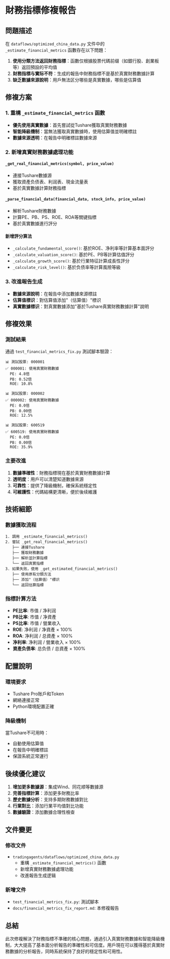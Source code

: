 # 財務指標修複報告

## 問題描述

在 `dataflows/optimized_china_data.py` 文件中的 `_estimate_financial_metrics` 函數存在以下問題：

1. **使用分類方法返回財務指標**：函數仅根據股票代碼前缀（如銀行股、創業板等）返回預設的平均值
2. **財務指標与實际不符**：生成的報告中財務指標不是基於真實財務數據計算
3. **缺乏數據來源說明**：用戶無法区分哪些是真實數據，哪些是估算值

## 修複方案

### 1. 重構 `_estimate_financial_metrics` 函數

- **優先使用真實數據**：首先嘗試從Tushare獲取真實財務數據
- **智能降級機制**：當無法獲取真實數據時，使用估算值並明確標註
- **數據來源透明**：在報告中明確標註數據來源

### 2. 新增真實財務數據處理功能

#### `_get_real_financial_metrics(symbol, price_value)`
- 連接Tushare數據源
- 獲取資產负债表、利润表、現金流量表
- 基於真實數據計算財務指標

#### `_parse_financial_data(financial_data, stock_info, price_value)`
- 解析Tushare財務數據
- 計算PE、PB、PS、ROE、ROA等關键指標
- 基於真實數據進行評分

#### 新增評分算法
- `_calculate_fundamental_score()`: 基於ROE、净利率等計算基本面評分
- `_calculate_valuation_score()`: 基於PE、PB等計算估值評分
- `_calculate_growth_score()`: 基於行業特征計算成長性評分
- `_calculate_risk_level()`: 基於负债率等計算風險等級

### 3. 改進報告生成

- **數據來源說明**：在報告中添加數據來源標註
- **估算值標识**：對估算值添加"（估算值）"標识
- **真實數據標识**：對真實數據添加"基於Tushare真實財務數據計算"說明

## 修複效果

### 測試結果

通過 `test_financial_metrics_fix.py` 測試腳本驗證：

```
📊 測試股票: 000001
✅ 000001: 使用真實財務數據
  PE: 4.8倍
  PB: 0.52倍
  ROE: 10.8%

📊 測試股票: 000002
✅ 000002: 使用真實財務數據
  PE: 0.0倍
  PB: 0.00倍
  ROE: 12.5%

📊 測試股票: 600519
✅ 600519: 使用真實財務數據
  PE: 0.0倍
  PB: 0.00倍
  ROE: 35.9%
```

### 主要改進

1. **數據準確性**：財務指標現在基於真實財務數據計算
2. **透明度**：用戶可以清楚知道數據來源
3. **可靠性**：提供了降級機制，確保系統穩定性
4. **可維護性**：代碼結構更清晰，便於後续維護

## 技術細節

### 數據獲取流程

```
1. 調用 _estimate_financial_metrics()
2. 嘗試 _get_real_financial_metrics()
   ├── 連接Tushare
   ├── 獲取財務數據
   ├── 解析並計算指標
   └── 返回真實指標
3. 如果失败，使用 _get_estimated_financial_metrics()
   ├── 使用原有分類方法
   ├── 添加"（估算值）"標识
   └── 返回估算指標
```

### 指標計算方法

- **PE比率**: 市值 / 净利润
- **PB比率**: 市值 / 净資產
- **PS比率**: 市值 / 營業收入
- **ROE**: 净利润 / 净資產 × 100%
- **ROA**: 净利润 / 总資產 × 100%
- **净利率**: 净利润 / 營業收入 × 100%
- **資產负债率**: 总负债 / 总資產 × 100%

## 配置說明

### 環境要求

- Tushare Pro账戶和Token
- 網絡連接正常
- Python環境配置正確

### 降級機制

當Tushare不可用時：
- 自動使用估算值
- 在報告中明確標註
- 保證系統正常運行

## 後续優化建议

1. **增加更多數據源**：集成Wind、同花顺等數據源
2. **完善指標計算**：添加更多財務比率
3. **歷史數據分析**：支持多期財務數據對比
4. **行業對比**：添加行業平均值對比功能
5. **數據驗證**：添加數據合理性檢查

## 文件變更

### 修改文件
- `tradingagents/dataflows/optimized_china_data.py`
  - 重構 `_estimate_financial_metrics()` 函數
  - 新增真實財務數據處理功能
  - 改進報告生成逻辑

### 新增文件
- `test_financial_metrics_fix.py`: 測試腳本
- `docs/financial_metrics_fix_report.md`: 本修複報告

## 总結

此次修複解決了財務指標不準確的核心問題，通過引入真實財務數據和智能降級機制，大大提高了基本面分析報告的準確性和可信度。用戶現在可以獲得基於真實財務數據的分析報告，同時系統保持了良好的穩定性和可用性。